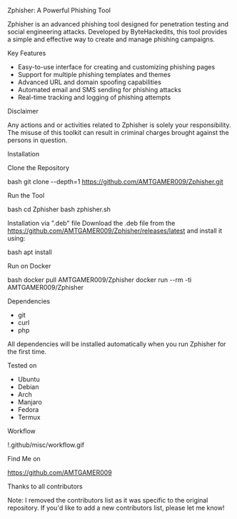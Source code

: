 Zphisher: A Powerful Phishing Tool

Zphisher is an advanced phishing tool designed for penetration testing and social engineering attacks. Developed by ByteHackedits, this tool provides a simple and effective way to create and manage phishing campaigns.

Key Features

- Easy-to-use interface for creating and customizing phishing pages
- Support for multiple phishing templates and themes
- Advanced URL and domain spoofing capabilities
- Automated email and SMS sending for phishing attacks
- Real-time tracking and logging of phishing attempts

Disclaimer

Any actions and or activities related to Zphisher is solely your responsibility. The misuse of this toolkit can result in criminal charges brought against the persons in question.

Installation

Clone the Repository

bash
git clone --depth=1 https://github.com/AMTGAMER009/Zphisher.git


Run the Tool

bash
cd Zphisher
bash zphisher.sh


Installation via ".deb" file
Download the .deb file from the https://github.com/AMTGAMER009/Zphisher/releases/latest and install it using:


bash
apt install <your path to deb file>


Run on Docker

bash
docker pull AMTGAMER009/Zphisher
docker run --rm -ti AMTGAMER009/Zphisher


Dependencies

- git
- curl
- php

All dependencies will be installed automatically when you run Zphisher for the first time.

Tested on

- Ubuntu
- Debian
- Arch
- Manjaro
- Fedora
- Termux

Workflow

!.github/misc/workflow.gif

Find Me on

https://github.com/AMTGAMER009

Thanks to all contributors

Note: I removed the contributors list as it was specific to the original repository. If you'd like to add a new contributors list, please let me know!
